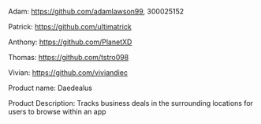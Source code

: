 
Adam: https://github.com/adamlawson99, 300025152

Patrick: https://github.com/ultimatrick

Anthony: https://github.com/PlanetXD

Thomas: https://github.com/tstro098

Vivian: https://github.com/viviandiec

Product name: Daedealus

Product Description: Tracks business deals in the surrounding locations for users to browse within an app

